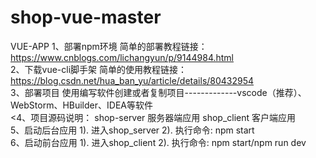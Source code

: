 # shop-vue-master
VUE-APP
1、部署npm环境
<span>简单的部署教程链接：https://www.cnblogs.com/lichangyun/p/9144984.html<br>
2、下载vue-cli脚手架
<span>简单的使用教程链接：https://blog.csdn.net/hua_ban_yu/article/details/80432954<br>
3、部署项目
<span>使用编写软件创建或者复制项目-------------vscode（推荐）、WebStorm、HBuilder、IDEA等软件<br>
<4、项目源码说明：
<span>shop-server  服务器端应用 shop_client  客户端应用<br>
5、启动后台应用
<span>1). 进入shop_server
	2). 执行命令: npm start<br>
6、启动前台应用
<span>1). 进入shop_client 
	2). 执行命令: npm start/npm run dev    


